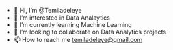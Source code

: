 - 👋 Hi, I’m @Temiladeleye
- 👀 I’m interested in Data Analaytics
- 🌱 I’m currently learning Machine Learning
- 💞️ I’m looking to collaborate on Data Analytics projects
- 📫 How to reach me temiladeleye@gmail.com

<!---
Temiladeleye/Temiladeleye is a ✨ special ✨ repository because its `README.md` (this file) appears on your GitHub profile.
You can click the Preview link to take a look at your changes.
--->

